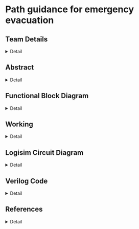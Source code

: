 # Path guidance for emergency evacuation

<!-- First Section -->
## Team Details
<details>
  <summary>Detail</summary>
  
> Semester: 3rd Sem B. Tech. CSE

> Section: S2

> Team ID: S2-T21

> Member 1:Pal Patel, 231CS240, palpatel.231cs240@nitk.edu.in, 9265254960

> Member 2: Pragya Paromita Barma, 231CS241, pragyaparomitabarma.231cs241@nitk.edu.in, 8160727736

> Member 3: Srishti Kumari, 231CS258, srishtikumari.231cs258@nitk.edu.in, 8310595970
</details>

<!-- Second Section -->
## Abstract
<details>
  <summary>Detail</summary>
   
   ### Motivation
The project is motivated by the critical need to have evacuation systems that
are smart, adaptable, and help save lives in emergencies; the complexity and overpopulation
of urban areas today call for allowing escape routes to be optimized even in unpredictable
conditions through efficient algorithms like Dijkstra’s. It can be incorporated into emergency
response systems to greatly increase the safety and efficiency of evacuations in life-threatening
situations such as fires. In emergencies such as building fires, time is rather critical. Finding the
safest and fastest route to evacuate, can be lifesaving. Conventional fire evacuation approaches
rely on static plans that may not be useful during real situations. Such hostile environments
require intelligent systems that must travel by the safest path possible and take into account
the continuously changing conditions generated by the fire.
  
  ### Problem Statement: 
  In the case of a fire outbreak inside a building, finding the safest and
quickest evacuation route for a person is critical. Given the building’s layout, the person must
navigate through hallways and rooms to reach an exit point while avoiding areas affected by
fire. We have developed a solution using Dijkstra’s algorithm to determine the shortest and
safest path from the person’s current location (source node) to the nearest exit (destination
node).
  
  ### Features:
 • This project aims to implement Dijkstra’s Algorithm practically by physically constructing
it using Verilog and modern circuit components [Galles, ].<br>
• It introduces a hardware approach to pathfinding, moving beyond theoretical concepts
[YouTube, ].<br>
• Unlike software-based implementations, this design utilizes parallelism to achieve higher
speed and efficiency in finding the shortest paths [GeeksforGeeks, ].<br>
• Logisim is used to draw and simulate circuits, making it possible to understand how the
algorithm works in hardware [Galles, ].<br>
• The project helps appreciate the management of resources and the complexity of the
circuits involved [GeeksforGeeks, ].
 
</details>

## Functional Block Diagram
<details>
  <summary>Detail</summary>
  
![blockDiagram drawio](https://github.com/user-attachments/assets/5cfe71dd-3014-4960-80ab-9303bc553d63)

</details>

<!-- Third Section -->
## Working
<details>
  <summary>Detail</summary>
 
  ![State Diagram](https://github.com/user-attachments/assets/923fa0f5-be05-4719-8375-460277904abc)

  ### EQUATIONS

  
1. Initialization Equations<br>
Before the algorithm begins, several variables and arrays are initialised.<br>
Verilog Representation:<br>
for (i = 0; i < 9; i = i + 1) begin<br>
dist[i] = (i == source) ? 8’h00 : 8’hFF;<br>
end<br>
### Parent Initialization
Each node’s parent is initially set to an invalid value, indicating that no paths have been<br>
established yet.<br>
Verilog Representation:<br>
for (i = 0; i < 9; i = i + 1) begin<br>
parent[i] = 4’hF; // INVALID<br>
end<br>
### Visited Array Initialization
All nodes are marked as unvisited at the start.<br>
Verilog Representation:<br>
visited = 9’b000000000;<br>
### 2. Adjusting the Adjacency Matrix Based on subset cells<br>
The adjacency matrix defines the connectivity between nodes in the grid. The subset cells input<br>
determines which cells (nodes) are included or blocked. If a cell is blocked (i.e., subset cells[i]<br>
= 0), all its connections are removed by setting the corresponding adjacency bits to 0.<br>
Verilog Representation:<br>
for (i = 0; i < 9; i = i + 1) begin<br>
if (!subset cells[i]) begin<br>
adj matrix[i] = 9’b000000000;<br>
end<br>
end<br>
### 3. Main Loop:Dijkstra’s Algorithm Operations
The core of Dijkstra’s algorithm involves iteratively selecting the unvisited node with the<br>
smallest tentative distance, updating the distances of its neighbors, and marking it as visited.<br>
This process continues until the destination is reached or no more nodes can be selected.<br>
### A. Selecting the Current Node with Minimum Distance
At each iteration, select the unvisited node with the smallest tentative distance.If no such node<br>
exists (i.e., all remaining nodes are unreachable), the algorithm terminates.<br>
Verilog Representation:<br>
min dist = 8’hFF; // Initialize to infinity<br>
next node = 4’hF; // INVALID<br>
for (j = 0; j < 9; j = j + 1) begin<br>
if (!visited[j] & (dist[j] ¡]< min dist)) begin<br>
min dist = dist[j];<br>
next node = j;<br>
end<br>
end<br>
if (next node == 4’hF) begin<br>
// No more nodes to process<br>
break;<br>
end else begin<br>
current node = next node;<br>
end<br>
### B. Marking the Current Node as Visited
Once a node uu is selected, mark it as visited to prevent reprocessing.<br>
Verilog Representation:<br>
visited[current node] = 1’b1;<br>
### C. Updating Distances of Neighboring Nodes
For each neighbour of the current node, update the tentative distance if a shorter path is<br>
found.<br>
Verilog Representation:<br>
for (j = 0; j < 9; j = j + 1) begin<br>
if (adj matrix[current node][j] & !visited[j]) begin<br>
if (dist[current node] + 8’h01 < dist[j]) begin<br>
dist[j] = dist[current node] + 8’h01;<br>
parent[j] = current node;<br>
end<br>
end<br>
end<br>
### D. Iterative Loop Control
Repeat the selection and updating steps until the destination is reached or no more nodes can<br>
be processed.<br>
Verilog Representation:<br>
for (i = 0; i < 9; i = i + 1) begin<br>
// Selection, marking, and updating steps as described above<br>
// Break the loop if no next node is found<br>
end<br>
### 4. Path Reconstruction Equations
After completing the main loop, if the destination node has been reached (i.e., dist[destination]<br>
is not infinity), reconstruct the shortest path by tracing back from the destination to the source<br>
using the parent array.<br>
### A. Determining Shortest Distance
shortest distance=dist[destination]<br>
Verilog Representation:<br>
shortest distance = dist[destination];<br>
### B. Reconstructing the Path
Initialize path out to zero and iteratively set the bits corresponding to each node in the path<br>
from the destination back to the source.<br>
Verilog Representation:<br>
path out = 9’b000000000;<br>
current node = destination;<br>
for (j = 0; current node != source & j < 9 & current node != 4’hF; j = j + 1) begin<br>
path out = path out — (1 !! current node);<br>
current node = parent[current node];<br>
end<br>
path out = path out — (1 !! source);<br>
### C. Handling No Path Found
If the destination remains unreachable after the main loop, indicate that no valid path exists.<br>
Verilog Representation:<br>
if (dist[destination] != 8’hFF) begin<br>
// Reconstruct path as shown above<br>
end else begin<br>
path out = 9’b000000000;<br>
end<br>
</details>

<!-- Fourth Section -->
## Logisim Circuit Diagram
<details>
  <summary>Detail</summary>
   Adjacency Matrix module
  
  ![adj_matrix](https://github.com/user-attachments/assets/36835e81-3b3c-4232-b03c-d2e06f4b9c5b)
 Queue Module
![Queue](https://github.com/user-attachments/assets/f47ca5f2-8795-4db9-b7aa-74e19f484e2f)
Distances module
![distances](https://github.com/user-attachments/assets/dca2e34a-19c1-4855-bcb2-30ce20dee755)
Visited nodes module
![visitednodes](https://github.com/user-attachments/assets/007fb617-5df5-421c-be52-fbee512fdb4f)<br>
Parent module
![parent](https://github.com/user-attachments/assets/e23f7f39-bb01-4753-8caa-1d025148cf1c)

</details>


<!-- Fifth Section -->
## Verilog Code
<details>
  <summary>Detail</summary>

    module dijkstra_subset(
      input reset,
      input [8:0] subset_cells,  // 9-bit input to represent cells (1 = included, 0 = excluded or blocked)
      input [3:0] source,        // 4-bit source node (3x3 grid -> 9 nodes, range: 0-8)
      input [3:0] destination,   // 4-bit destination node (range: 0-8)
      output reg [2:0] shortest_distance, // Shortest distance from source to destination
      output reg [8:0] path_out           // Path output (9 bits, 1 for each cell)
    );
      reg [8:0] adj_matrix[8:0];   // Adjacency matrix for 3x3 grid
      reg [7:0] dist[8:0];         // Distance array
      reg [3:0] parent[8:0];       // Parent array for path reconstruction
      reg [8:0] visited;           // Visited array
      reg [3:0] current_node;
      reg [7:0] min_dist;
      reg [3:0] next_node;
      reg [8:0] temp_path;
      // 9-bit representation of connections for a 3x3 grid
      // 9 nodes in the grid
      // Initialize the adjacency matrix in your module
      initial begin
        adj_matrix[0] = 9'b000001010; // Node 0 connects to Node 1 (right) and Node 3 (down)
        adj_matrix[1] = 9'b000010101; // Node 1 connects to Node 0 (left), Node 2 (right), and Node 4 (down)
        adj_matrix[2] = 9'b000100010; // Node 2 connects to Node 1 (left) and Node 5 (down)
        adj_matrix[3] = 9'b001010001; 
        adj_matrix[4] = 9'b010101010; 
        adj_matrix[5] = 9'b100010100; 
        adj_matrix[6] = 9'b010001000; 
        adj_matrix[7] = 9'b101010000;
        adj_matrix[8] = 9'b010100000; 
      end
      always @(reset or subset_cells or source or destination) begin
        if (reset) begin
            // Reset distances, visited, and path arrays
            for (i = 0; i < 9; i = i + 1) begin
                dist[i] = 8'hFF;
                parent[i] = 4'hF;
            end
            visited = 9'b000000000;
            shortest_distance = 8'hFF;
            path_out = 9'b000000000;
        end else begin
              // Adjust adjacency matrix based on subset_cells input
              for (i = 0; i < 9; i = i + 1) begin
                if (!subset_cells[i]) begin
                    // If a cell is not part of the subset or blocked, block all its connections
                    adj_matrix[i] = 9'b000000000;
                end
              end
            // Step 1: Set source distance to 0
            dist[source] = 8'h00;
            current_node = source;
            for (i = 0; i < 9; i = i + 1) begin
                // Mark the current node as visited
                visited[current_node] = 1'b1;
                // Update distances for neighbors of the current node
                for (j = 0; j < 9; j = j + 1) begin
                    if ((adj_matrix[current_node][j]==1) && !visited[j]) begin
                        //$display(adj_matrix[current_node][j]);
                        // If unvisited and an edge exists
                        if ((dist[current_node] + 8'h01) < dist[j]) begin
                            $display(i,j);
                            dist[j] = dist[current_node] + 8'h01; // Update distance (weight = 1)
                            parent[j] = current_node;             // Set parent
                        end
                    end
                end
                // Step 2: Find the next node with the smallest distance
                next_node = 4'hF; // Invalidate current node
                min_dist = 8'hFF; // Set minimum distance to infinity
                // check the logic over again ig there is some bug so dry run it again
                for (j = 0; j < 9; j = j + 1) begin
                    if (!visited[j] && (dist[j] < min_dist)) begin
                        min_dist = dist[j];
                        next_node = j;
                    end
                end
      // If no valid next node found, break the loop
      if (next_node == 4'hF) begin
        i = 9; // End the loop
      end else begin
        current_node = next_node;
      end
    end
    // Step 3: If we reached the destination, output the distance and path
    if (dist[destination] != 8'hFF) begin
          shortest_distance = dist[destination];
          // Reconstruct path from destination to source
          path_out = 9'b000000000;
          temp_path = 9'b000000000;
          current_node = destination;
          for (j = 0; current_node != source && j < 9 && current_node != 4'hF; j = j + 1) begin
          temp_path = temp_path | (1 << current_node);  // Set the bit corresponding to current_node
          current_node = parent[current_node];        // Move to the parent node
    end
    temp_path = temp_path | (1 << source);
    for (j = 0; j < 9; j = j + 1) begin
      if (temp_path[j]) begin
      path_out = path_out | (1 << (8 - j));
    end
          path_out = path_out | (1 << source); // Mark the source in the path
    end else begin
            // No valid path found
            path_out = 9'b000000000;
          end
        end
      end
    endmodule
</details>

## References
<details>
  <summary>Detail</summary>
  
  > [https://www.cs.usfca.edu/galles/visualization/Dijkstra.html]<br/>
  >  [https://www.geeksforgeeks.org/dijkstras-shortest-path-algorithm-greedy-algo-7/]<br/>
  >  put link <br/>
  

</details>
